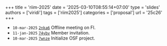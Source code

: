 +++
title = 'riim-2025'
date = '2025-03-10T08:55:14+07:00'
type = 'slides'
authors = ['viridi']
tags = ['riim2025']
categories = ['proposal']
url = '25c26'
+++

+ `10-mar-2025` [`2nka6`](https://osf.io/2nka6) Offline meeting on FI.
+ `11-jan-2025` [`74ybv`](https://osf.io/74ybv) Member invitation.
+ `10-mar-2025` [`7wnze`](https://osf.io/7wnze) Initialize OSF project.
